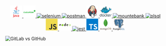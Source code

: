 
<p align="center" dir="auto"> 
  <a href="https://java.com" rel="nofollow"> <img src="https://raw.githubusercontent.com/devicons/devicon/master/icons/java/java-original-wordmark.svg" alt="java" width="38" height="38" style="max-width: 100%;"> </a> 
  <a href="https://cucumber.io/" rel="nofollow"> <img src="https://raw.githubusercontent.com/devicons/devicon/master/icons/cucumber/cucumber-plain-wordmark.svg" alt="cucumber" width="38" height="38" style="max-width: 100%;"> </a> 
  <a href="https://www.selenium.dev/" rel="nofollow"> <img src="https://camo.githubusercontent.com/6e82ebbb638a70861dd6a0d6d92cbd02263746a934515d03433e5cc69aa30810/68747470733a2f2f7777772e73656c656e69756d2e6465762f696d616765732f73656c656e69756d5f6c6f676f5f7371756172655f677265656e2e706e67" alt="selenium" width="38" height="38" data-canonical-src="https://www.selenium.dev/images/selenium_logo_square_green.png" style="max-width: 100%;"> </a>
  <a href="https://www.postman.com/" rel="nofollow"> <img src="https://camo.githubusercontent.com/6c8b800ad2dddb78ccc0018939e06bc59914d42ebb0a0b17ecd254be9b6bacb3/68747470733a2f2f69636f6e6170652e636f6d2f77702d636f6e74656e742f706e675f6c6f676f5f766563746f722f706f73746d616e2e706e67" alt="postman" width="38" height="38" data-canonical-src="https://iconape.com/wp-content/png_logo_vector/postman.png" style="max-width: 100%;"> </a>
  <a href="https://www.jenkins.io/" rel="nofollow"> <img src="https://raw.githubusercontent.com/devicons/devicon/master/icons/jenkins/jenkins-original.svg" alt="jenkins" width="38" height="38" style="max-width: 100%;"> </a>
  <a href="https://www.docker.com/" rel="nofollow"> <img src="https://raw.githubusercontent.com/devicons/devicon/master/icons/docker/docker-original-wordmark.svg" alt="docker" width="38" height="38" style="max-width: 100%;"> </a>
  <a href="http://www.mbtest.org/" rel="nofollow"> <img src="https://camo.githubusercontent.com/bcab8e8213a24b160683783b2332d423c32d8b901ed049b9cfc868a08db38685/687474703a2f2f7777772e6d62746573742e6f72672f696d616765732f6d6f756e746562616e6b2e706e67" alt="mountebank" width="38" height="38" data-canonical-src="http://www.mbtest.org/images/mountebank.png" style="max-width: 100%;"> </a>
<a href="https://www.oracle.com/database/technologies/appdev/plsql.html" rel="nofollow"> <img src="https://camo.githubusercontent.com/ac000b8cb448b627b9b21872acc2aa27afba55c30f64b3cb4ed7a28cd0a1bea1/68747470733a2f2f7777772e6f7261636c652e636f6d2f612f6f636f6d2f696d672f706c2d73716c2e737667" alt="plsql" width="38" height="38" data-canonical-src="https://www.oracle.com/a/ocom/img/pl-sql.svg" style="max-width: 100%;"> </a>
  <a href="https://developer.mozilla.org/en-US/docs/Web/JavaScript" rel="nofollow"> <img src="https://raw.githubusercontent.com/devicons/devicon/master/icons/javascript/javascript-original.svg" alt="javascript" width="38" height="38" style="max-width: 100%;"> </a>
  <a href="https://nodejs.org" rel="nofollow"> <img src="https://raw.githubusercontent.com/devicons/devicon/master/icons/nodejs/nodejs-original-wordmark.svg" alt="nodejs" width="38" height="38" style="max-width: 100%;"> </a>
  <a href="https://www.cypress.io/" rel="nofollow"> <img src="https://camo.githubusercontent.com/2cb993788e7e86e790e55d685463ec3269adbe6e90e1e9623b0442160f58ace2/68747470733a2f2f6d656469612e676c617373646f6f722e636f6d2f73716c6c2f323139343737342f637970726573732d696f2d7371756172656c6f676f2d313533323631313935373334302e706e67" alt="jest" width="38" height="38" data-canonical-src="https://media.glassdoor.com/sqll/2194774/cypress-io-squarelogo-1532611957340.png" style="max-width: 100%;"> </a>
  <a href="https://www.typescriptlang.org/" rel="nofollow"> <img src="https://raw.githubusercontent.com/devicons/devicon/master/icons/typescript/typescript-original.svg" alt="typescript" width="38" height="38" style="max-width: 100%;"> </a>
  <a href="https://www.mongodb.com/" rel="nofollow"> <img src="https://raw.githubusercontent.com/devicons/devicon/master/icons/mongodb/mongodb-original-wordmark.svg" alt="mongodb" width="38" height="38" style="max-width: 100%;"> </a> 
  <a href="https://www.postgresql.org/" rel="nofollow"> <img src="https://raw.githubusercontent.com/devicons/devicon/master/icons/postgresql/postgresql-original-wordmark.svg" alt="postgresql" width="38" height="38" style="max-width: 100%;"> </a> 
</p>
<img width="1140" height="445" src="https://cdn-web.sysbee.net/wp-content/uploads/2020/07/gitlab-vs-github-min-1.png?x70831" class="owl-lazy img-responsive" alt="GitLab vs GitHub" srcset="https://cdn-web.sysbee.net/wp-content/uploads/2020/07/gitlab-vs-github-min-1.png?x70831 1140w, https://cdn-web.sysbee.net/wp-content/uploads/2020/07/gitlab-vs-github-min-1-1024x400.png?x70831 1024w, https://cdn-web.sysbee.net/wp-content/uploads/2020/07/gitlab-vs-github-min-1-768x300.png?x70831 768w, https://cdn-web.sysbee.net/wp-content/uploads/2020/07/gitlab-vs-github-min-1-640x250.png?x70831 640w, https://cdn-web.sysbee.net/wp-content/uploads/2020/07/gitlab-vs-github-min-1-400x156.png?x70831 400w, https://cdn-web.sysbee.net/wp-content/uploads/2020/07/gitlab-vs-github-min-1-367x143.png?x70831 367w" sizes="(max-width: 1140px) 100vw, 1140px">

